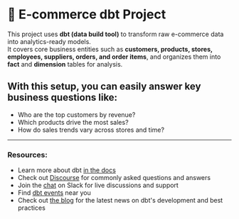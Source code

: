 
# 🛒 E-commerce dbt Project

This project uses **dbt (data build tool)** to transform raw e-commerce data into analytics-ready models.  
It covers core business entities such as **customers, products, stores, employees, suppliers, orders, and order items**, and organizes them into **fact** and **dimension** tables for analysis.  

## With this setup, you can easily answer key business questions like:
- Who are the top customers by revenue?
- Which products drive the most sales?
- How do sales trends vary across stores and time?

---
### Resources:
- Learn more about dbt [in the docs](https://docs.getdbt.com/docs/introduction)
- Check out [Discourse](https://discourse.getdbt.com/) for commonly asked questions and answers
- Join the [chat](https://community.getdbt.com/) on Slack for live discussions and support
- Find [dbt events](https://events.getdbt.com) near you
- Check out [the blog](https://blog.getdbt.com/) for the latest news on dbt's development and best practices
